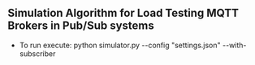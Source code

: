 ## Simulation Algorithm for Load Testing MQTT Brokers in Pub/Sub systems


- To run execute: 
python simulator.py --config "settings.json" --with-subscriber